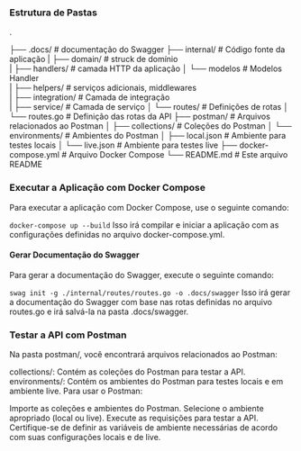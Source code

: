 ### Estrutura de Pastas
.

├── .docs/             # documentação do Swagger
├── internal/          # Código fonte da aplicação
|   ├── domain/        # struck de domínio             
|   ├── handlers/      # camada HTTP da aplicação
│       └── modelos    # Modelos Handler                            
|   ├── helpers/       # serviços adicionais, middlewares                  
|   ├── integration/   # Camada de integração                      
|   ├── service/       # Camada de serviço 
│   └── routes/        # Definições de rotas
│       └── routes.go  # Definição das rotas da API
├── postman/           # Arquivos relacionados ao Postman
│   ├── collections/   # Coleções do Postman
│   └── environments/  # Ambientes do Postman
│       ├── local.json # Ambiente para testes locais
│       └── live.json  # Ambiente para testes live
├── docker-compose.yml # Arquivo Docker Compose
└── README.md          # Este arquivo README

### Executar a Aplicação com Docker Compose
Para executar a aplicação com Docker Compose, use o seguinte comando:

```docker-compose up --build```
Isso irá compilar e iniciar a aplicação com as configurações definidas no arquivo docker-compose.yml.

#### Gerar Documentação do Swagger
Para gerar a documentação do Swagger, execute o seguinte comando:

```swag init -g ./internal/routes/routes.go -o .docs/swagger```
Isso irá gerar a documentação do Swagger com base nas rotas definidas no arquivo routes.go e irá salvá-la na pasta .docs/swagger.

### Testar a API com Postman
Na pasta postman/, você encontrará arquivos relacionados ao Postman:

collections/: Contém as coleções do Postman para testar a API.
environments/: Contém os ambientes do Postman para testes locais e em ambiente live.
Para usar o Postman:

Importe as coleções e ambientes do Postman.
Selecione o ambiente apropriado (local ou live).
Execute as requisições para testar a API.
Certifique-se de definir as variáveis de ambiente necessárias de acordo com suas configurações locais e de live.